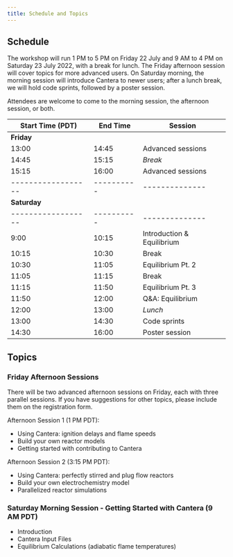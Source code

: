 ```yaml
---
title: Schedule and Topics
---
```


## Schedule

The workshop will run 1 PM to 5 PM on Friday 22 July and 9 AM to 4 PM on Saturday 23 July 2022, with a break for lunch. The Friday afternoon session will cover topics for more advanced users. On Saturday morning, the morning session will introduce Cantera to newer users; after a lunch break, we will hold code sprints, followed by a poster session.

Attendees are welcome to come to the morning session, the afternoon session, or both.

| Start Time (PDT) | End Time | Session      |
|------------------|----------|--------------|
| **Friday**                                 |
| 13:00 | 14:45    | Advanced sessions       |
| 14:45 | 15:15    | *Break*                 |
| 15:15 | 16:00    | Advanced sessions       |
|------------------|----------|--------------|
| **Saturday**                               |
|------------------|----------|--------------|
| 9:00  | 10:15 | Introduction & Equilibrium |
| 10:15 | 10:30 | Break                      |
| 10:30 | 11:05 | Equilibrium Pt. 2          |
| 11:05 | 11:15 | Break                      |
| 11:15 | 11:50 | Equilibrium Pt. 3          |
| 11:50 | 12:00 | Q&A: Equilibrium           |
| 12:00 | 13:00 | *Lunch*                    |
| 13:00 | 14:30 | Code sprints               |
| 14:30 | 16:00 | Poster session             |

## Topics

### Friday Afternoon Sessions

There will be two advanced afternoon sessions on Friday, each with three parallel sessions. If you have suggestions for other topics, please include them on the registration form.

Afternoon Session 1 (1 PM PDT):

- Using Cantera: ignition delays and flame speeds
- Build your own reactor models
- Getting started with contributing to Cantera

Afternoon Session 2 (3:15 PM PDT):

- Using Cantera: perfectly stirred and plug flow reactors
- Build your own electrochemistry model
- Parallelized reactor simulations


### Saturday Morning Session - Getting Started with Cantera (9 AM PDT)

- Introduction
- Cantera Input Files
- Equilibrium Calculations (adiabatic flame temperatures)
